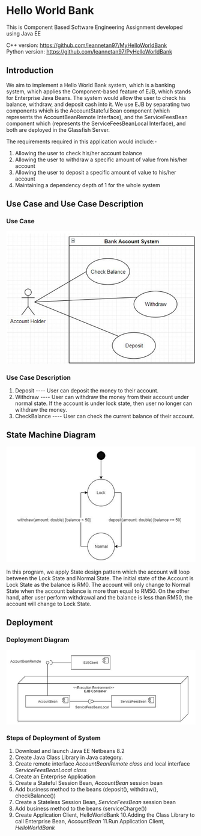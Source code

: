 # Hello World Bank
This is Component Based Software Engineering Assignment developed using Java EE <br/>

C++ version: https://github.com/leannetan97/MyHelloWorldBank <br/>
Python version: https://github.com/leannetan97/PyHelloWorldBank <br/>

## Introduction
We aim to implement a Hello World Bank system, which is a banking system, which applies the Component-based feature of EJB, which stands for Enterprise Java Beans. The system would allow the user to check his balance, withdraw, and deposit cash into it. We use EJB by separating two components which is the AccountStatefulBean component (which represents the AccountBeanRemote Interface), and the ServiceFeesBean component which (represents the ServiceFeesBeanLocal Interface), and both are deployed in the Glassfish Server.  
 
The requirements required in this application would include:- 
1. Allowing the user to check his/her account balance 
2. Allowing the user to withdraw a specific amount of value from his/her account 
3. Allowing the user to deposit a specific amount of value to his/her account 
4. Maintaining a dependency depth of 1 for the whole system 


## Use Case and Use Case Description
### Use Case
![](/markdownImage/helloWorldBank_usecase.png)

### Use Case Description
1. Deposit ---- User can deposit the money to their account. 
2. Withdraw ---- User can withdraw the money from their account under normal state. If the account is under lock state, then user no longer can withdraw the money.
3. CheckBalance ---- User can check the current balance of their account. 


## State Machine Diagram
![](/markdownImage/helloWorldBank_stateDiagram.png)

<p> In this program, we apply State design pattern which the account will loop between the Lock State and Normal State. The initial state of the Account is Lock State as the balance is RM0. The account will only change to Normal State when the account balance is more than equal to RM50. On the other hand, after user perform withdrawal and the balance is less than RM50, the account will change to Lock State. </p>


## Deployment
### Deployment Diagram
![](/markdownImage/helloWorldBank_deployment.png)

### Steps of Deployment of System 
1. Download and launch Java EE Netbeans 8.2 
2. Create Java Class Library in Java category.  
3. Create remote interface <i>AccountBeanRemote class</i> and local interface <i>ServiceFeesBeanLocal class</i>
4. Create an Enterprise Application 
5. Create a Stateful Session Bean, <i>AccountBean</i> session bean 
6. Add business method to the beans (deposit(), withdraw(), checkBalance()) 
7. Create a Stateless Session Bean, <i>ServiceFeesBean</i> session bean 
8. Add business method to the beans (serviceCharge()) 
9. Create Application Client, HelloWorldBank 
10.Adding the Class Library to call Enterprise Bean, <i>AccountBean</i>
11.Run Application Client, <i>HelloWorldBank</i>
